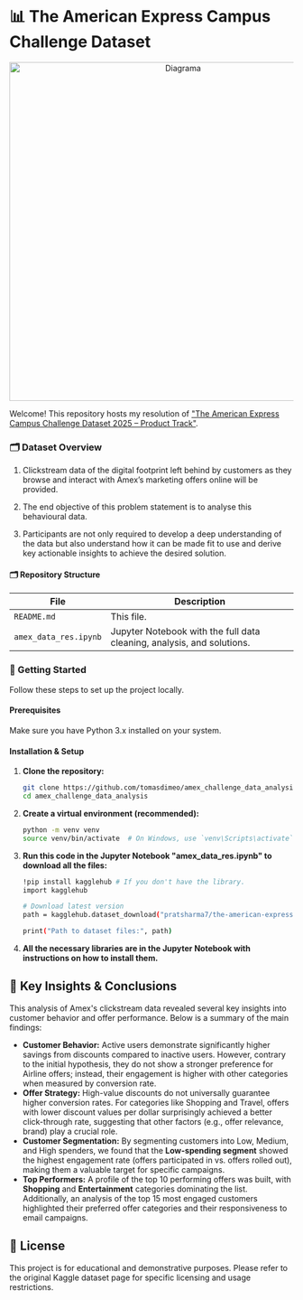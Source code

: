 # 📊 The American Express Campus Challenge Dataset 

<p align="center">
  <img src="https://imgs.search.brave.com/aA9rhwtcBesbPYeuizmH18-NQbostThv8JDUTXcd_3E/rs:fit:860:0:0:0/g:ce/aHR0cHM6Ly9hc3Nl/dHMuc3RpY2twbmcu/Y29tL2ltYWdlcy82/MjA2NzBiOWQ3Yjkx/YjAwMDQxMjI2MTcu/cG5n" alt="Diagrama" width="600"/>
</p>

Welcome! This repository hosts my resolution of ["The American Express Campus Challenge Dataset 2025 – Product Track"](https://www.kaggle.com/datasets/pratsharma7/the-american-express-campus-challenge-dataset). 


### 🗂️ Dataset Overview

1. Clickstream data of the digital footprint left behind by customers as they browse and interact with Amex’s marketing offers online will be provided.

2. The end objective of this problem statement is to analyse this behavioural data.

3. Participants are not only required to develop a deep understanding of the data but also understand how it can be made fit to use and derive key actionable insights to achieve the desired solution.

#### 🗂️ Repository Structure

| File                    | Description                                     |
| ----------------------- | ----------------------------------------------- |
| `README.md`         | This file.     |
| `amex_data_res.ipynb`   | Jupyter Notebook with the full data cleaning, analysis, and solutions.            |


### 🚀 Getting Started

Follow these steps to set up the project locally.

#### Prerequisites

Make sure you have Python 3.x installed on your system.

#### Installation & Setup

1.  **Clone the repository:**
    ```bash
    git clone https://github.com/tomasdimeo/amex_challenge_data_analysis.git
    cd amex_challenge_data_analysis
    ```

2.  **Create a virtual environment (recommended):**
    ```bash
    python -m venv venv
    source venv/bin/activate  # On Windows, use `venv\Scripts\activate`
    ```

3. **Run this code in the Jupyter Notebook "amex_data_res.ipynb" to download all the files:**
    ```bash
    !pip install kagglehub # If you don't have the library.
    import kagglehub

    # Download latest version
    path = kagglehub.dataset_download("pratsharma7/the-american-express-campus-challenge-dataset")

    print("Path to dataset files:", path)
    ```

4. **All the necessary libraries are in the Jupyter Notebook with instructions on how to install them.**

## 🎯 Key Insights & Conclusions

This analysis of Amex's clickstream data revealed several key insights into customer behavior and offer performance. Below is a summary of the main findings:

*   **Customer Behavior:** Active users demonstrate significantly higher savings from discounts compared to inactive users. However, contrary to the initial hypothesis, they do not show a stronger preference for Airline offers; instead, their engagement is higher with other categories when measured by conversion rate.
*   **Offer Strategy:** High-value discounts do not universally guarantee higher conversion rates. For categories like Shopping and Travel, offers with lower discount values per dollar surprisingly achieved a better click-through rate, suggesting that other factors (e.g., offer relevance, brand) play a crucial role.
*   **Customer Segmentation:** By segmenting customers into Low, Medium, and High spenders, we found that the **Low-spending segment** showed the highest engagement rate (offers participated in vs. offers rolled out), making them a valuable target for specific campaigns.
*   **Top Performers:** A profile of the top 10 performing offers was built, with **Shopping** and **Entertainment** categories dominating the list. Additionally, an analysis of the top 15 most engaged customers highlighted their preferred offer categories and their responsiveness to email campaigns.

## 📜 License

This project is for educational and demonstrative purposes. Please refer to the original Kaggle dataset page for specific licensing and usage restrictions.
